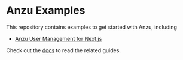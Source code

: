 # Anzu Examples

This repository contains examples to get started with Anzu, including

- [Anzu User Management for Next.js](./nextjs-user-management)

Check out the [docs](https://anzuhq.com/docs) to read the related guides.
